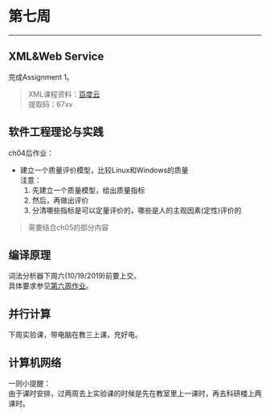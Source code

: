 # 第七周  
---  
## XML&Web Service  
完成Assignment 1。  
> XML课程资料：[百度云](https://pan.baidu.com/s/1Z_e5iPuySe4A8vHpv-CNow)  
> 提取码：67xv  


## 软件工程理论与实践  
ch04后作业：  
- 建立一个质量评价模型，比较Linux和Windows的质量  
  注意：  
  1. 先建立一个质量模型，给出质量指标  
  2. 然后，再做出评价  
  3. 分清哪些指标是可以定量评价的，哪些是人的主观因素(定性)评价的  
> 需要结合ch05的部分内容  

## 编译原理  
词法分析器下周六(10/19/2019)前要上交。  
具体要求参见[第六周作业](./第六周.md)。  

## 并行计算  
下周实验课，带电脑在教三上课，充好电。  

## 计算机网络  
一则小提醒：  
由于课时安排，过两周去上实验课的时候是先在教室里上一课时，再去科研楼上两课时。  